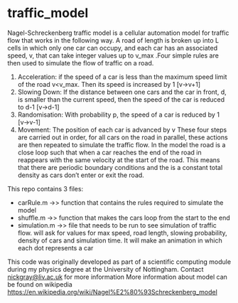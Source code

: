 # traffic_model
Nagel-Schreckenberg traffic model is a cellular automation model for traffic flow that works in the following way. A road of length is broken up into L cells in which only one car can occupy, and each car has an associated speed, v, that can take integer values up to v_max  .Four simple rules are then used to simulate the flow of traffic on a road.
1. Acceleration: if the speed of a car is less than the maximum speed limit of the road v<v_max. Then its speed is increased by 1 [v→v+1]
2. 	Slowing Down: If the distance between one cars and the car in front, d, is smaller than the current speed, then the speed of the car is reduced to d-1 [v→d-1]
3. 	Randomisation: With probability p, the speed of a car is reduced by 1 [v→v-1]
4.	Movement: The position of each car is advanced by v
These four steps are carried out in order, for all cars on the road in parallel, these actions are then repeated to simulate the traffic flow. In the model the road is a close loop such that when a car reaches the end of the road in reappears with the same velocity at the start of the road. This means that there are periodic boundary conditions and the is a constant total density as cars don’t enter or exit the road.

This repo contains 3 files:
* carRule.m ->> function that contains the rules required to simulate the model
* shuffle.m ->> function that makes the cars loop from the start to the end
*  simulation.m ->> file that needs to be run to see simulation of traffic flow. will ask for values for max speed, road length, slowing probability, density of cars and simulation time. It will make an animation in which each dot represents a car

This code was originally developed as part of a scientific computing module during my physics degree at the University of Nottingham. Contact nickgray@liv.ac.uk for more information
More information about model can be found on wikipedia https://en.wikipedia.org/wiki/Nagel%E2%80%93Schreckenberg_model
